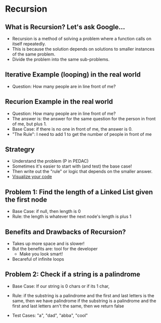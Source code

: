 # Recursion

## What is Recursion? Let's ask Google...
- Recursion is a method of solving a problem where a function calls on itself repeatedly.
- This is because the solution depends on solutions to smaller instances of the same problem.
- Divide the problem into the same sub-problems.

## Iterative Example (looping) in the real world
- Question: How many people are in line front of me?

## Recurion Example in the real world
- Question: How many people are in line front of me?
- The answer is: the answer for the same question for the person in front of me, but plus 1.
- Base Case: if there is no one in front of me, the answer is 0.
- "The Rule": I need to add 1 to get the number of people in front of me

## Strategry
- Understand the problem (P in PEDAC) 
- Sometimes it's easier to start with (and test) the base case!
- Then write out the "rule" or logic that depends on the smaller answer.
- [Visualize your code](http://pythontutor.com/visualize.html#mode=edit)

## Problem 1: Find the length of a Linked List given the first node 
- Base Case: if null, then length is 0
- Rule: the length is whatever the next node's length is plus 1

## Benefits and Drawbacks of Recursion?
- Takes up more space and is slower!
- But the benefits are: tool for the developer
    - Make you look smart!
- Becareful of infinite loops

## Problem 2: Check if a string is a palindrome
- Base Case: If our string is 0 chars or if its 1 char, 
- Rule: 
if the substring is a palindrome and the first and last letters is the same, then we have palindrome
if the substring is a palindrome and the first and last letters arn't the same, then we return false

- Test Cases: "a", "dad", "abba", "cool"

